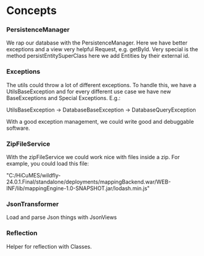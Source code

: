 # Concepts

### PersistenceManager

We rap our database with the PersistenceManager. Here we have better exceptions and a view very helpful Request, e.g. getById.
Very special is the method persistEntitySuperClass here we add Entities by their external id.

### Exceptions

The utils could throw a lot of different exceptions. To handle this, we have a UtilsBaseException and for every different use case we have new BaseExceptions and Special Exceptions.  E.g.:

UtilsBaseException -> DatabaseBaseException -> DatabaseQueryException

With a good exception management, we could write good and debuggable software.

### ZipFileService

With the zipFileService we could work nice with files inside a zip. For example, you could load this file:

"C:/HiCuMES/wildfly-24.0.1.Final/standalone/deployments/mappingBackend.war/WEB-INF/lib/mappingEngine-1.0-SNAPSHOT.jar/lodash.min.js"


### JsonTransformer

Load and parse Json things with JsonViews

### Reflection

Helper for reflection with Classes.

